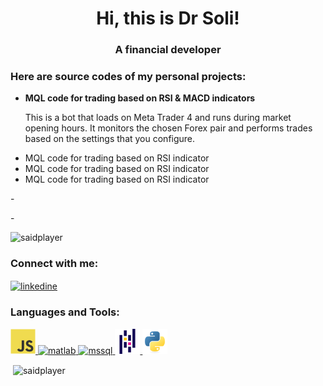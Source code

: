 <h1 align="center">Hi, this is  Dr Soli!</h1>
<h3 align="center">A financial developer</h3>

<p> </p>
<p><h3>Here are source codes of my personal projects:</h3></p>

<p>
<ul>
  <li><b>MQL code for trading based on RSI & MACD indicators</b></li>
  <p>This is a bot that loads on Meta Trader 4 and runs during market opening hours. It monitors the chosen Forex pair and performs trades based on the settings that you configure.</p>
  <li>MQL code for trading based on RSI indicator</li>
  <li>MQL code for trading based on RSI indicator</li>
  <li>MQL code for trading based on RSI indicator</li>
</ul>  
</p>
<p>-</p>
<p>-</p>

<p align="left"> <img src="https://komarev.com/ghpvc/?username=saidplayer&label=Profile%20views&color=0e75b6&style=flat" alt="saidplayer" /> </p>

<h3 align="left">Connect with me:</h3>
<p align="left">
<a href="https://linkedin.com/in/galeshi" target="blank"><img align="center" src="https://raw.githubusercontent.com/rahuldkjain/github-profile-readme-generator/master/src/images/icons/Social/linked-in-alt.svg" alt="linkedine" height="30" width="40" /></a>
</p>

<h3 align="left">Languages and Tools:</h3>
<p align="left"> <a href="https://developer.mozilla.org/en-US/docs/Web/JavaScript" target="_blank" rel="noreferrer"> <img src="https://raw.githubusercontent.com/devicons/devicon/master/icons/javascript/javascript-original.svg" alt="javascript" width="40" height="40"/> </a> <a href="https://www.mathworks.com/" target="_blank" rel="noreferrer"> <img src="https://upload.wikimedia.org/wikipedia/commons/2/21/Matlab_Logo.png" alt="matlab" width="40" height="40"/> </a> <a href="https://www.microsoft.com/en-us/sql-server" target="_blank" rel="noreferrer"> <img src="https://www.svgrepo.com/show/303229/microsoft-sql-server-logo.svg" alt="mssql" width="40" height="40"/> </a> <a href="https://pandas.pydata.org/" target="_blank" rel="noreferrer"> <img src="https://raw.githubusercontent.com/devicons/devicon/2ae2a900d2f041da66e950e4d48052658d850630/icons/pandas/pandas-original.svg" alt="pandas" width="40" height="40"/> </a> <a href="https://www.python.org" target="_blank" rel="noreferrer"> <img src="https://raw.githubusercontent.com/devicons/devicon/master/icons/python/python-original.svg" alt="python" width="40" height="40"/> </a> </p>

<p>&nbsp;<img align="center" src="https://github-readme-stats.vercel.app/api?username=saidplayer&show_icons=true&locale=en" alt="saidplayer" /></p>
